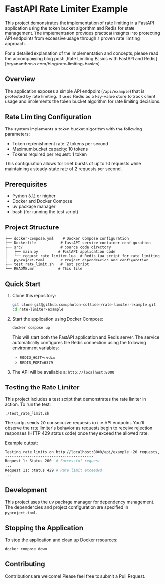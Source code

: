 # FastAPI Rate Limiter Example

This project demonstrates the implementation of rate limiting in a FastAPI application using the token bucket algorithm and Redis for state management. The implementation provides practical insights into protecting API endpoints from excessive usage through a proven rate limiting approach.

For a detailed explanation of the implementation and concepts, please read the accompanying blog post: [Rate Limiting Basics with FastAPI and Redis][bryananthonio.com/blog/rate-limiting-basics]

## Overview

The application exposes a simple API endpoint (`/api/example`) that is protected by rate limiting. It uses Redis as a key-value store to track client usage and implements the token bucket algorithm for rate limiting decisions.

## Rate Limiting Configuration

The system implements a token bucket algorithm with the following parameters:

- Token replenishment rate: 2 tokens per second
- Maximum bucket capacity: 10 tokens
- Tokens required per request: 1 token

This configuration allows for brief bursts of up to 10 requests while maintaining a steady-state rate of 2 requests per second.

## Prerequisites

- Python 3.12 or higher
- Docker and Docker Compose
- uv package manager
- bash (for running the test script)

## Project Structure

```
├── docker-compose.yml    # Docker Compose configuration
├── Dockerfile           # FastAPI service container configuration
├── src/                 # Source code directory
│   ├── main.py         # FastAPI application code
│   └── request_rate_limiter.lua  # Redis Lua script for rate limiting
├── pyproject.toml       # Project dependencies and configuration
├── test_rate_limit.sh   # Test script
└── README.md           # This file
```

## Quick Start

1. Clone this repository:
   ```bash
   git clone git@github.com:photon-collider/rate-limiter-example.git
   cd rate-limiter-example
   ```

2. Start the application using Docker Compose:
   ```bash
   docker compose up
   ```

   This will start both the FastAPI application and Redis server. The service automatically configures the Redis connection using the following environment variables:
   - `REDIS_HOST=redis`
   - `REDIS_PORT=6379`

3. The API will be available at `http://localhost:8000`

## Testing the Rate Limiter

This project includes a test script that demonstrates the rate limiter in action. To run the test:

```bash
./test_rate_limit.sh
```

The script sends 20 consecutive requests to the API endpoint. You'll observe the rate limiter's behavior as requests begin to receive rejection responses (HTTP 429 status code) once they exceed the allowed rate.

Example output:
```bash
Testing rate limits on http://localhost:8000/api/example (20 requests, 0.01s delay)
----------------------------------------
Request 1: Status 200  # Successful request
...
Request 11: Status 429 # Rate limit exceeded
...
```

## Development

This project uses the uv package manager for dependency management. The dependencies and project configuration are specified in `pyproject.toml`.

## Stopping the Application

To stop the application and clean up Docker resources:

```bash
docker compose down
```

## Contributing

Contributions are welcome! Please feel free to submit a Pull Request.